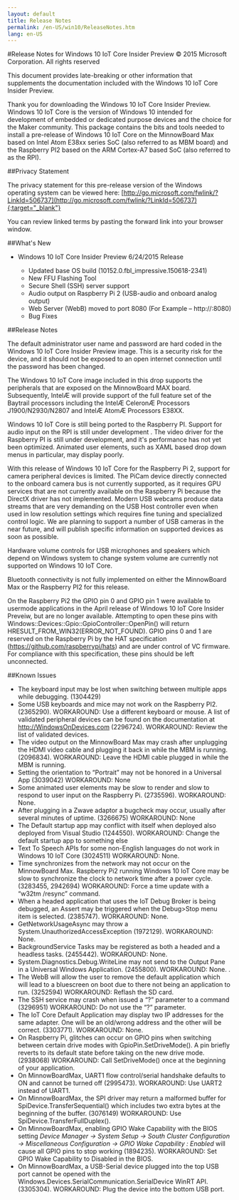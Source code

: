 ```yaml
---
layout: default
title: Release Notes
permalink: /en-US/win10/ReleaseNotes.htm
lang: en-US
---
```


#Release Notes for Windows 10 IoT Core Insider Preview
&copy; 2015 Microsoft Corporation. All rights reserved

This document provides late-breaking or other information that supplements the documentation included with the Windows 10 IoT Core Insider Preview.

Thank you for downloading the Windows 10 IoT Core Insider Preview. Windows 10 IoT Core is the version of Windows 10 intended for development of embedded or dedicated purpose devices and the choice for the Maker community. This package contains the bits and tools needed to install a pre-release of Windows 10 IoT Core on the MinnowBoard Max based on Intel Atom E38xx series SoC (also referred to as MBM board) and the Raspberry PI2 based on the ARM Cortex-A7 based SoC (also referred to as the RPI).

##Privacy Statement

The privacy statement for this pre-release version of the Windows operating system can be viewed here: [http://go.microsoft.com/fwlink/?LinkId=506737](http://go.microsoft.com/fwlink/?LinkId=506737){:target="_blank"}

You can review linked terms by pasting the forward link into your browser window.

##What's New
* Windows 10 IoT Core Insider Preview 6/24/2015 Release

   * Updated base OS build (10152.0.fbl_impressive.150618-2341)
   * New FFU Flashing Tool
   * Secure Shell (SSH) server support
   * Audio output on Raspberry Pi 2 (USB-audio and onboard analog output)
   * Web Server (WebB) moved to port 8080 (For Example – http://<device address>:8080)
   * Bug Fixes

##Release Notes

The default administrator user name and password are hard coded in the Windows 10 IoT Core Insider Preview image. This is a security risk for the device, and it should not be exposed to an open internet connection until the password has been changed.

The Windows 10 IoT Core image included in this drop supports the peripherals that are exposed on the MinnowBoard MAX board. Subsequently, IntelÆ will provide support of the full feature set of the Baytrail processors including the IntelÆ CeleronÆ Processors J1900/N2930/N2807 and IntelÆ AtomÆ Processors E38XX.

Windows 10 IoT Core is still being ported to the Raspberry PI. Support for audio input on the RPI is still under development . The video driver for the Raspberry PI is still under development, and it's performance has not yet been optimized. Animated user elements, such as XAML based drop down menus in particular, may display poorly. 

With this release of Windows 10 IoT Core for the Raspberry Pi 2, support for camera peripheral devices is limited. The PiCam device directly connected to the onboard camera bus is not currently supported, as it requires GPU services that are not currently available on the Raspberry Pi because the DirectX driver has not implemented. Modern USB webcams produce data streams that are very demanding on the USB Host controller even when used in low resolution settings which requires fine tuning and specialized control logic. We are planning to support a number of USB cameras in the near future, and will publish specific information on supported devices as soon as possible.

Hardware volume controls for USB microphones and speakers which depend on Windows system to change system volume are currently not supported on Windows 10 IoT Core.

Bluetooth connectivity is not fully implemented on either the MinnowBoard Max or the Raspberry PI2 for this release.

On the Raspberry Pi2 the GPIO pin 0 and GPIO pin 1 were available to usermode applications in the April release of Windows 10 IoT Core Insider Preveiw, but are no longer available. Attempting to open these pins with Windows::Devices::Gpio::GpioController::OpenPin() will return HRESULT_FROM_WIN32(ERROR_NOT_FOUND). GPIO pins 0 and 1 are reserved on the Raspberry Pi by the HAT specification (https://github.com/raspberrypi/hats) and are under control of VC firmware. For compliance with this specification, these pins should be left unconnected.


##Known Issues

* The keyboard input may be lost when switching between multiple apps while debugging. (1304429)
* Some USB keyboards and mice may not work on the Raspberry PI2. (2365290). WORKAROUND: Use a different keyboard or mouse.  A list of validated peripheral devices can be found on the documentation at http://WindowsOnDevices.com (2296724). WORKAROUND: Review the list of validated devices.
* The video output on the MinnowBoard Max may crash after unplugging the HDMI video cable and plugging it back in while the MBM is running. (2096834). WORKAROUND: Leave the HDMI cable plugged in while the MBM is running.
* Setting the orientation to “Portrait” may not be honored in a Universal App (3039042) WORKAROUND: None
* Some animated user elements may be slow to render and slow to respond to user input on the Raspberry Pi. (2735596). WORKAROUND: None.
* After plugging in a Zwave adaptor a bugcheck may occur, usually after several minutes of uptime. (3266675) WORKAROUND: None
* The Default startup app may conflict with itself when deployed also deployed from Visual Studio (1244550). WORKAROUND: Change the default startup app to something else
* Text To Speech APIs for some non-English languages do not work in Windows 10 IoT Core (3024511) WORKAROUND: None.
* Time synchronizes from the network may not occur on the MinnowBoard Max. Raspberry Pi2 running Windows 10 IoT Core may be slow to synchronize the clock to network time after a power cycle. (3283455, 2942694) WORKAROUND: Force a time update with a “w32tm /resync” command.
* When a headed application that uses the IoT Debug Broker is being debugged, an Assert may be triggered when the Debug>Stop menu item is selected. (2385747). WORKAROUND: None.
* GetNetworkUsageAsync may throw a System.UnauthorizedAccessException (1972129). WORKAROUND: None.
* BackgroundService Tasks may be registered as both a headed and a headless tasks. (2455442). WORKAROUND: None.
* System.Diagnostics.Debug.WriteLine may not send to the Output Pane in a Universal Windows Application. (2455800). WORKAROUND: None. .
* The WebB will allow the user to remove the default application which will lead to a bluescreen on boot due to there not being an application to run. (3252594) WORKAROUND: Reflash the SD card.
* The SSH service may crash when issued a “?” parameter to a command (3296951) WORKAROUND: Do not use the “?” parameter.
* The IoT Core Default Application may display two IP addresses for the same adapter. One will be an old/wrong address and the other will be correct. (3303771). WORKAROUND: None.
* On Raspberry Pi, glitches can occur on GPIO pins when switching between certain drive modes with GpioPin.SetDriveMode(). A pin briefly reverts to its default state before taking on the new drive mode. (2938068) WORKAROUND: Call SetDriveMode() once at the beginning of your application.
* On MinnowBoardMax, UART1 flow control/serial handshake defaults to ON and cannot be turned off (2995473). WORKAROUND: Use UART2 instead of UART1.
* On MinnowBoardMax, the SPI driver may return a malformed buffer for SpiDevice.TransferSequential() which includes two extra bytes at the beginning of the buffer. (3076149) WORKAROUND: Use SpiDevice.TransferFullDuplex().
* On MinnowBoardMax, enabling GPIO Wake Capability with the BIOS setting *Device Manager -> System Setup -> South Cluster Configuration -> Miscellaneous Configuration -> GPIO Wake Capability : Enabled* will cause all GPIO pins to stop working (1894235). WORKAROUND: Set GPIO Wake Capability to Disabled in the BIOS.
* On MinnowBoardMax, a USB-Serial device plugged into the top USB port cannot be opened with the Windows.Devices.SerialCommunication.SerialDevice WinRT API. (3305304). WORKAROUND: Plug the device into the bottom USB port.
